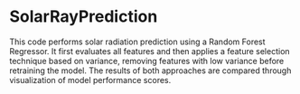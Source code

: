 # SolarRayPrediction
This code performs solar radiation prediction using a Random Forest Regressor. It first evaluates all features and then applies a feature selection technique based on variance, removing features with low variance before retraining the model. The results of both approaches are compared through visualization of model performance scores.
